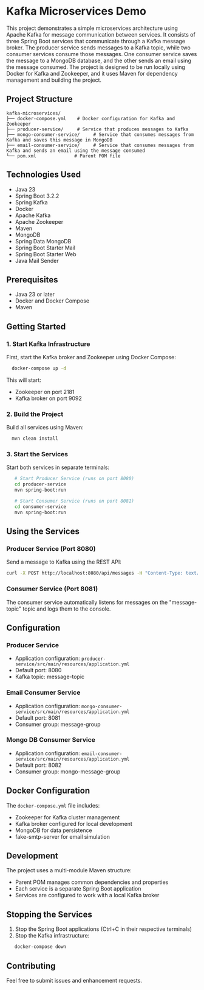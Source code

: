 # Kafka Microservices Demo

This project demonstrates a simple microservices architecture using Apache Kafka for message communication between services. It consists of three Spring Boot services that communicate through a Kafka message broker.
The producer service sends messages to a Kafka topic, while two consumer services consume those messages. One consumer service saves the message to a MongoDB database, and the other sends an email using the message consumed.
The project is designed to be run locally using Docker for Kafka and Zookeeper, and it uses Maven for dependency management and building the project.

## Project Structure

```
kafka-microservices/
├── docker-compose.yml    # Docker configuration for Kafka and Zookeeper
├── producer-service/     # Service that produces messages to Kafka
├── mongo-consumer-service/     # Service that consumes messages from Kafka and saves this message in MongoDB
├── email-consumer-service/     # Service that consumes messages from Kafka and sends an email using the message consumed
└── pom.xml              # Parent POM file
```

## Technologies Used

- Java 23
- Spring Boot 3.2.2
- Spring Kafka
- Docker
- Apache Kafka
- Apache Zookeeper
- Maven
- MongoDB
- Spring Data MongoDB
- Spring Boot Starter Mail
- Spring Boot Starter Web
- Java Mail Sender

## Prerequisites

- Java 23 or later
- Docker and Docker Compose
- Maven

## Getting Started

### 1. Start Kafka Infrastructure

First, start the Kafka broker and Zookeeper using Docker Compose:

```bash
  docker-compose up -d
```

This will start:
- Zookeeper on port 2181
- Kafka broker on port 9092

### 2. Build the Project

Build all services using Maven:

```bash
  mvn clean install
```

### 3. Start the Services

Start both services in separate terminals:

```bash
   # Start Producer Service (runs on port 8080)
   cd producer-service
   mvn spring-boot:run

   # Start Consumer Service (runs on port 8081)
   cd consumer-service
   mvn spring-boot:run
```

## Using the Services

### Producer Service (Port 8080)

Send a message to Kafka using the REST API:

```bash
curl -X POST http://localhost:8080/api/messages -H "Content-Type: text/plain" -d "Hello, Kafka!"
```

### Consumer Service (Port 8081)

The consumer service automatically listens for messages on the "message-topic" topic and logs them to the console.

## Configuration

### Producer Service
- Application configuration: `producer-service/src/main/resources/application.yml`
- Default port: 8080
- Kafka topic: message-topic

### Email Consumer Service
- Application configuration: `mongo-consumer-service/src/main/resources/application.yml`
- Default port: 8081
- Consumer group: message-group

### Mongo DB Consumer Service
- Application configuration: `email-consumer-service/src/main/resources/application.yml`
- Default port: 8082
- Consumer group: mongo-message-group

## Docker Configuration

The `docker-compose.yml` file includes:
- Zookeeper for Kafka cluster management
- Kafka broker configured for local development
- MongoDB for data persistence
- fake-smtp-server for email simulation

## Development

The project uses a multi-module Maven structure:
- Parent POM manages common dependencies and properties
- Each service is a separate Spring Boot application
- Services are configured to work with a local Kafka broker

## Stopping the Services

1. Stop the Spring Boot applications (Ctrl+C in their respective terminals)
2. Stop the Kafka infrastructure:
```bash
   docker-compose down
```

## Contributing

Feel free to submit issues and enhancement requests.